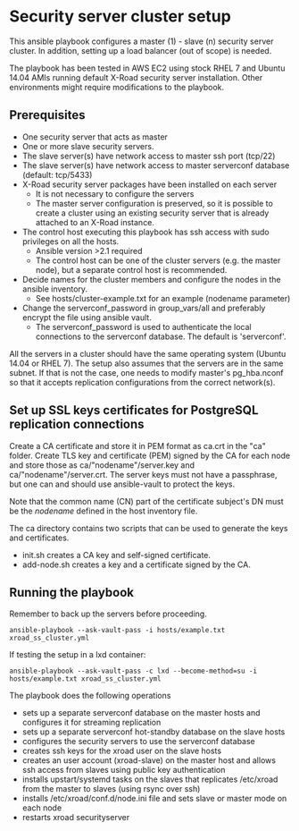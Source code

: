# Security server cluster setup

This ansible playbook configures a master (1) - slave (n) security server cluster. In addition, setting up a load balancer (out of scope) is needed.

The playbook has been tested in AWS EC2 using stock RHEL 7 and Ubuntu 14.04 AMIs running default X-Road security server installation. Other environments might require modifications to the playbook.

## Prerequisites

* One security server that acts as master
* One or more slave security servers.
* The slave server(s) have network access to master ssh port (tcp/22)
* The slave server(s) have network access to master serverconf database (default: tcp/5433)
* X-Road security server packages have been installed on each server
    * It is not necessary to configure the servers
    * The master server configuration is preserved, so it is possible to create a cluster using an existing security server that is already attached to an X-Road instance.
* The control host executing this playbook has ssh access with sudo privileges on all the hosts.
    * Ansible version >2.1 required
    * The control host can be one of the cluster servers (e.g. the master node), but a separate control host is recommended.
* Decide names for the cluster members and configure the nodes in the ansible inventory. 
    * See hosts/cluster-example.txt for an example (nodename parameter)
* Change the serverconf_password in group_vars/all and preferably encrypt the file using ansible vault. 
    * The serverconf_password is used to authenticate the local connections to the serverconf database. The default is 'serverconf'.

All the servers in a cluster should have the same operating system (Ubuntu 14.04 or RHEL 7). The setup also assumes that the servers are in the same subnet. If that is not the case, one needs to modify master's pg_hba.nconf so that it accepts replication configurations from the correct network(s).

## Set up SSL keys certificates for PostgreSQL replication connections

Create a CA certificate and store it in PEM format as ca.crt in the "ca" folder. Create TLS key and certificate (PEM) signed by the CA for each node and store those as ca/"nodename"/server.key and ca/"nodename"/server.crt. The server keys must not have a passphrase, but one can and should use ansible-vault to protect
the keys.

Note that the common name (CN) part of the certificate subject's DN must be the *nodename* defined in the host inventory file.

The ca directory contains two scripts that can be used to generate the keys and certificates.
* init.sh creates a CA key and self-signed certificate.
* add-node.sh creates a key and a certificate signed by the CA.

## Running the playbook

Remember to back up the servers before proceeding.

```
ansible-playbook --ask-vault-pass -i hosts/example.txt xroad_ss_cluster.yml
```
If testing the setup in a lxd container:
```
ansible-playbook --ask-vault-pass -c lxd --become-method=su -i hosts/example.txt xroad_ss_cluster.yml
```

The playbook does the following operations
* sets up a separate serverconf database on the master hosts and configures it
  for streaming replication
* sets up a separate serverconf hot-standby database on the slave hosts
* configures the security servers to use the serverconf database
* creates ssh keys for the xroad user on the slave hosts
* creates an user account (xroad-slave) on the master host and allows ssh access from slaves using public key authentication
* installs upstart/systemd tasks on the slaves that replicates /etc/xroad from the master to slaves (using rsync over ssh)
* installs /etc/xroad/conf.d/node.ini file and sets slave or master mode on each node
* restarts xroad securityserver

